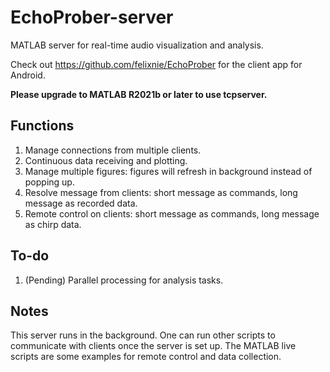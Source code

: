 # EchoProber-server

MATLAB server for real-time audio visualization and analysis.

Check out https://github.com/felixnie/EchoProber for the client app for Android.

**Please upgrade to MATLAB R2021b or later to use tcpserver.**

## Functions

1. Manage connections from multiple clients.
2. Continuous data receiving and plotting.
3. Manage multiple figures: figures will refresh in background instead of popping up.
4. Resolve message from clients: short message as commands, long message as recorded data.
5. Remote control on clients: short message as commands, long message as chirp data.

## To-do

1. (Pending) Parallel processing for analysis tasks.

## Notes

This server runs in the background. 
One can run other scripts to communicate with clients once the server is set up. 
The MATLAB live scripts are some examples for remote control and data collection.
